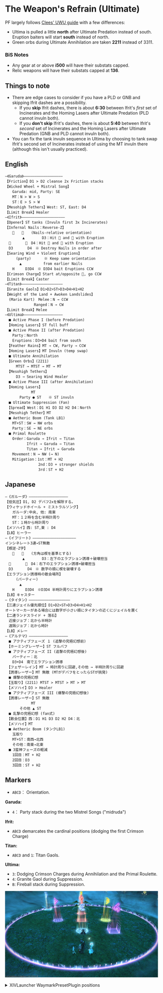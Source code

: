 # The Weapon's Refrain (Ultimate)

PF largely follows [Clees' UWU guide](http://clees.me/guides/uwu/) with a few differences:

- Ultima is pulled a little **north** after Ultimate Predation instead of south. Eruption baiters will start **south** instead of north.
- Green orbs during Ultimate Annihilation are taken **2211** instead of 3311.

### BiS Notes

- Any gear at or above **i500** will have their substats capped.
- Relic weapons will have their substats capped at **136**.

## Things to note
- There are edge cases to consider if you have a PLD or GNB and skipping Ifrit dashes are a possibility.
	- If you **skip** Ifrit dashes, there is about **6:30** between Ifrit's *first* set of Incinerates and the Homing Lasers after Ultimate Predation (PLD cannot invuln both).
	- If you **don't skip** Ifrit's dashes, there is about **5:40** between Ifrit's *second* set of Incinerates and the Homing Lasers after Ultimate Predation (GNB and PLD cannot invuln both).
- You can fix the tank invuln sequence in Ultima by choosing to tank swap Ifrit's second set of Incinerates instead of using the MT invuln there (although this isn't usually practiced).

## English

```
―《Garuda》――――――――――――――――――
【Friction】D1 > D2 cleanse 2x Friction stacks
【Wicked Wheel + Mistral Song】
　　Garuda: mid, Party: SE
　　MT：N > W > S
　　ST：E > S > W
【Mesohigh Tethers】West: ST, East: D4 
【Limit Break】Healer
―《Ifrit》――――――――――――――――――――
【Opener】ST tanks (Invuln first 3x Incinerates)
【Infernal Nails：Reverse-Z】
　　　　　　(Nails-relative orientation)
　　　   ▲　　　   D3：Hit  and  with Eruption
　　　　　　D4：Hit  and  with Eruption
　D3　　　　D4　※ Destroy Nails in order after
【Searing Wind + Violent Eruptions】
　　　(party)　　　 ※ Keep same orientation
　　　　▲　　　　　　from earlier Nails
　　H　　　D3D4　※ D3D4 bait Eruptions CCW
【Crimson Charge】Start at/opposite , go CCW
【Limit Break】Caster
―《Titan》―――――――――――――――――――
【Granite Gaols】D1>D2>ST>D3>D4>H1>H2
【Weight of the Land + Awoken Landslides】
　(Mario Kart)　Melee：N → CCW
　　　　　　　　Ranged：N → CW
【Limit Break】Melee
―《Ultima》――――――――――――――――――
　■ Active Phase I (before Predation)
　【Homing Lasers】ST full buff
　■ Active Phase II (after Predation)
　　Party：North
　　Eruptions：D3+D4 bait from south
　【Feather Rains】MT → CW, Party → CCW
　【Homing Lasers】MT Invuln (temp swap)
　■ Ultimate Annihilation
　【Green Orbs】(2211)
　　　MTST → MTST → MT → MT
　【Mesohigh Tethers】
　　　D3 → Searing Wind Healer
　■ Active Phase III (after Annihilation)
　【Homing Lasers】
　　  　　　　MT
　　　　Party ● ST　　※ ST invuln
　■ Ultimate Suppression (Fan)
　【Spread】West：D1 H1 D3 D2 H2 D4：North
　【Mesohigh Tether】MT
　■ Aetheric Boom (Tank LB1)
　　MT+ST：SW → NW orbs
　　Party：SE → NE orbs
　■ Primal Roulette
　　Order：Garuda → Ifrit → Titan
　　　　　　Ifrit → Garuda → Titan
　　　　　　Titan → Ifrit → Garuda
　　Movement：N → NW (→ N)
　　Mitigation：1st：MT + H2
　　　　　　　　  2nd：D3 + stronger shields
　　　　　　　　  3rd：ST + H2
```

## Japanese

```
―《ガルーダ》――――――――――――――――――
【低気圧】D1, D2 デバフ2xを解除する。
【ウィケッドホイール + ミストラルソング】
　　ガルーダ:中央, 他: 南東
　　MT：１２時を含む半時計周り
　　ST：１時から時計周り
【メソハイ】西: ST,東 : D4 
【LB】ヒーラー
―《イフリート》――――――――――――――――――――
インシネレート3連→ST無敵
【楔逆-Z字】
　　　　　　(方角は楔を基準とする)
　　　   ▲　　　   D3：左下のエラプション誘導＋破壊担当
　　　　　　D4：右下のエラプション誘導+破壊担当
　D3　　　　D4　※ 数字の順に楔を破壊する
【エラプション誘導時の散会場所】
　　　(パーティー)　　　
　　　　▲　　
　　H　　　D3D4　※D3D4 半時計周りにエラプション誘導
【LB】キャスター
―《タイタン》―――――――――――――――――――
【三連ジェイル優先順位】D1>D2>ST>D3>D4>H1>H2
オートマーカーがある場合には数字が小さい順にタイタンの近くにジェイルを置く
【二連ランドスライド + 落石】
　近接ジョブ：北から半時計
　遠隔ジョブ：北から時計
【LB】メレー
―《アルテマ》――――――――――――――――――
　■ アクティブフェーズ １ (追撃の究極幻想前)
　【ホーミングレーザー】ST フルバフ
　■ アクティブフェーズ II (追撃の究極幻想後)
　　パーティー：北
　　D3+D4　南でエラプション誘導
　【フェザーレイン】MT → 時計周りに回避,その他 → 半時計周りに回避
　【誘導レーザー】MT 無敵 (MTがデバフをとったらSTが挑発)
　■ 爆撃の究極幻想
　【玉取り】(2211) MTST > MTST > MT > MT
　【メソハイ】D3 > Healer
　■ アクティブフェーズ III (爆撃の究極幻想後)
　【誘導レーザー】ST 無敵
　　  　　　　MT
　　　　その他 ▲ ST
　■ 乱撃の究極幻想 (fan式)
　【散会位置】西：D1 H1 D3 D2 H2 D4：北
　【メソハイ】MT
　■ Aetheric Boom (タンクLB1)
　　玉取り
　　MT+ST：南西→北西 
　　その他：南東→北東 
　■ 3蛮神フェーズの軽減
　　1回目：MT + H2
　　2回目：D3
　　3回目：ST + H2
```

## Markers

- `ABCD`： Orientation.

**Garuda:**
- `4`： Party stack during the two Mistrel Songs ("midruda")

**Ifrit:**
- `ABCD` demarcates the cardinal positions (dodging the first Crimson Charge)

**Titan:**
- `ABCD` and `1`: Titan Gaols.

**Ultima:**
- `3`: Dodging Crimson Charges during Annihilation and the Primal Roulette.
- `4`: Granite Gaol during Suppression.
- `B`: Fireball stack during Suppression.

![](images/markers.jpg)
<details>
  <summary>XIVLauncher WaymarkPresetPlugin positions</summary>

  ```
  {"Name":"UWU","MapID":539,"A":{"X":100.0,"Y":0.0,"Z":93.3,"ID":0,"Active":true},"B":{"X":106.7,"Y":0.0,"Z":100.0,"ID":1,"Active":true},"C":{"X":100.0,"Y":0.0,"Z":106.7,"ID":2,"Active":true},"D":{"X":93.3,"Y":0.0,"Z":100.0,"ID":3,"Active":true},"One":{"X":100.0,"Y":0.0,"Z":100.0,"ID":4,"Active":true},"Two":{"X":107.3,"Y":0.0,"Z":107.3,"ID":5,"Active":true},"Three":{"X":100.0,"Y":0.0,"Z":81.0,"ID":6,"Active":true},"Four":{"X":87.0,"Y":0.0,"Z":87.0,"ID":7,"Active":true}}
  ```
</details>